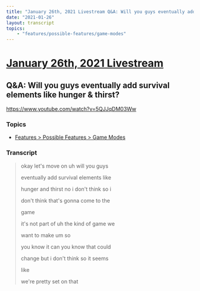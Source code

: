 ```yaml
---
title: "January 26th, 2021 Livestream Q&A: Will you guys eventually add survival elements like hunger & thirst?"
date: "2021-01-26"
layout: transcript
topics:
    - "features/possible-features/game-modes"
---
```

# [January 26th, 2021 Livestream](../2021-01-26.md)
## Q&A: Will you guys eventually add survival elements like hunger & thirst?
https://www.youtube.com/watch?v=5QJJqDM03Ww

### Topics
* [Features > Possible Features > Game Modes](../topics/features/possible-features/game-modes.md)

### Transcript

> okay let's move on uh will you guys
> 
> eventually add survival elements like
> 
> hunger and thirst no i don't think so i
> 
> don't think that's gonna come to the
> 
> game
> 
> it's not part of uh the kind of game we
> 
> want to make um so
> 
> you know it can you know that could
> 
> change but i don't think so it seems
> 
> like
> 
> we're pretty set on that
> 
